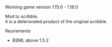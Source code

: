 Working game version 1.15.0 - 1.18.0

Mod to scribble.  
It is a deteriorated product of the original scribble.

Reuirements
- BSML above 1.5.2
